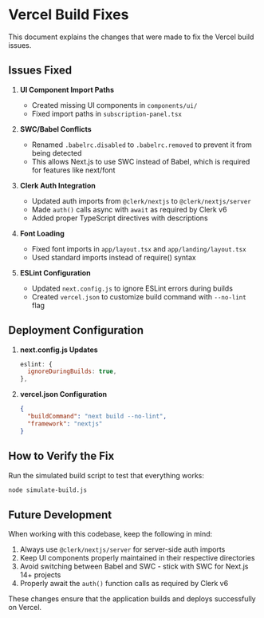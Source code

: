 # Vercel Build Fixes

This document explains the changes that were made to fix the Vercel build issues.

## Issues Fixed

1. **UI Component Import Paths**
   - Created missing UI components in `components/ui/`
   - Fixed import paths in `subscription-panel.tsx`

2. **SWC/Babel Conflicts**
   - Renamed `.babelrc.disabled` to `.babelrc.removed` to prevent it from being detected
   - This allows Next.js to use SWC instead of Babel, which is required for features like next/font

3. **Clerk Auth Integration**
   - Updated auth imports from `@clerk/nextjs` to `@clerk/nextjs/server`
   - Made `auth()` calls async with `await` as required by Clerk v6
   - Added proper TypeScript directives with descriptions

4. **Font Loading**
   - Fixed font imports in `app/layout.tsx` and `app/landing/layout.tsx`
   - Used standard imports instead of require() syntax

5. **ESLint Configuration**
   - Updated `next.config.js` to ignore ESLint errors during builds
   - Created `vercel.json` to customize build command with `--no-lint` flag

## Deployment Configuration

1. **next.config.js Updates**
   ```js
   eslint: {
     ignoreDuringBuilds: true,
   },
   ```

2. **vercel.json Configuration**
   ```json
   {
     "buildCommand": "next build --no-lint",
     "framework": "nextjs"
   }
   ```

## How to Verify the Fix

Run the simulated build script to test that everything works:

```bash
node simulate-build.js
```

## Future Development

When working with this codebase, keep the following in mind:

1. Always use `@clerk/nextjs/server` for server-side auth imports
2. Keep UI components properly maintained in their respective directories
3. Avoid switching between Babel and SWC - stick with SWC for Next.js 14+ projects
4. Properly await the `auth()` function calls as required by Clerk v6

These changes ensure that the application builds and deploys successfully on Vercel. 